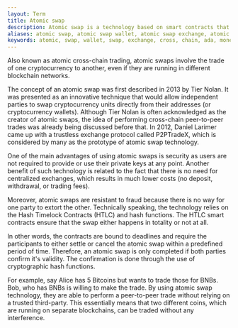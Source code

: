 ```yaml
---
layout: Term
title: Atomic swap
description: Atomic swap is a technology based on smart contracts that enables the exchange of different cryptocurrencies without the need for a centralized market or other intermediaries.
aliases: atomic swap, atomic swap wallet​, atomic swap exchange​, atomic cross chain swaps​, atomic cryptocurrency exchange​, atomic swap crypto​, c++ atomic swap​, atomic wallet​, monero atomic swap​, what is an atomic swap​, atomic swap dex, best crypto trading robots
keywords: atomic, swap, wallet, swap, exchange, cross, chain, ada, monero
---
```


Also known as atomic cross-chain trading, atomic swaps involve the trade of one cryptocurrency to another, even if they are running in different blockchain networks. 

The concept of an atomic swap was first described in 2013 by Tier Nolan. It was presented as an innovative technique that would allow independent parties to swap cryptocurrency units directly from their addresses (or cryptocurrency wallets). Although Tier Nolan is often acknowledged as the creator of atomic swaps, the idea of performing cross-chain peer-to-peer trades was already being discussed before that. In 2012, Daniel Larimer came up with a trustless exchange protocol called P2PTradeX, which is considered by many as the prototype of atomic swap technology.

One of the main advantages of using atomic swaps is security as users are not required to provide or use their private keys at any point. Another benefit of such technology is related to the fact that there is no need for centralized exchanges, which results in much lower costs (no deposit, withdrawal, or trading fees).

Moreover, atomic swaps are resistant to fraud because there is no way for one party to extort the other. Technically speaking, the technology relies on the Hash Timelock Contracts (HTLC) and hash functions. The HTLC smart contracts ensure that the swap either happens in totality or not at all. 

In other words, the contracts are bound to deadlines and require the participants to either settle or cancel the atomic swap within a predefined period of time. Therefore, an atomic swap is only completed if both parties confirm it's validity. The confirmation is done through the use of cryptographic hash functions.

For example, say Alice has 5 Bitcoins but wants to trade those for BNBs. Bob, who has BNBs is willing to make the trade. By using atomic swap technology, they are able to perform a peer-to-peer trade without relying on a trusted third-party. This essentially means that two different coins, which are running on separate blockchains, can be traded without any interference.